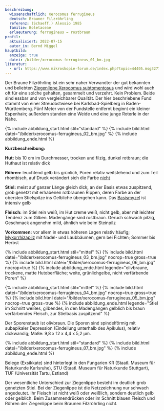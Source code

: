 ```yaml
---
beschreibung:
  wissenschaftlich: Xerocomus ferrugineus
  deutsch: Brauner Filzröhrling
  referenz: (Schaeff.) Alessio 1985
  familie: Boletaceae
  erlaeuterung: ferrugineus = rostbraun
profil:
  aktualisiert: 2022-07-15
  autor_in: Bernd Miggel
hauptbild:
  anzeige: true
  datei: /bilder/xerocomus-ferrugineus_01_bm.jpg
literatur:
  - url: https://www.mikroskopie-forum.de/index.php?topic=44405.msg327744#msg327744
---
```

Der Braune Filzröhrling ist ein sehr naher Verwandter der gut bekannten und beliebten [Ziegenlippe Xerocomus subtomentosus](/pilze/xerocomus-subtomentosus-ziegenlippe) und wird wohl auch oft für eine solche gehalten, gesammelt und verzehrt. Kein Problem. Beide sind essbar und von vergleichbarer Qualität. Der hier beschriebene Fund stammt von einer Streuobstwiese bei Karlsbad-Spielberg in Baden-Württemberg. Fünf Meter von der Fundstelle entfernt beginnt ein kleiner Espenhain; außerdem standen eine Weide und eine junge Roterle in der Nähe.

{% include abbildung_start.html stil="standard" %}
{% include bild.html datei="/bilder/xerocomus-ferrugineus_02_bm.jpg" %}
{% include abbildung_ende.html %}

**Kurzbeschreibung:**

**Hut:** bis 10 cm im Durchmesser, trocken und filzig, dunkel rotbraun; die Huthaut ist relativ dick

**Röhren:** leuchtend gelb bis grünlich, Poren relativ weitstehend und zum Teil rhombisch, auf Druck verändert sich die Farbe <ins>nicht</ins>

**Stiel:** meist auf ganzer Länge gleich dick, an der Basis etwas zuspitzend, grob genetzt mit erhabenen rotbraunen Rippen, deren Farbe an der obersten Stielspitze ins Gelbliche übergehen kann. Das [Basismyzel](Myzel "Glossar") ist intensiv gelb

**Fleisch:** im Stiel rein weiß, im Hut creme weiß, nicht gelb, aber mit leichter Tendenz zum Gilben. Madengänge sind rostbraun. Geruch schwach pilzig, Geschmack angenehm mild, ähnlich wie beim Steinpilz

**Vorkommen:** vor allem in etwas höheren Lagen relativ häufig; [Mykorrhizapilz](Mykorrhiza "Glossar") mit Nadel- und Laubbäumen, gern bei Fichten; Sommer bis Herbst

{% include abbildung_start.html stil="mittel" %}
{% include bild.html datei="/bilder/xerocomus-ferrugineus_03_bm.jpg" nocrop=true gross=true %}
{% include bild.html datei="/bilder/xerocomus-ferrugineus_06_bm.jpg" nocrop=true %}
{% include abbildung_ende.html legende="olivbraune, trockene, matte Hutoberfläche; weite, grünlichgelbe, nicht verfärbende Poren" %}

{% include abbildung_start.html stil="mittel" %}
{% include bild.html datei="/bilder/xerocomus-ferrugineus_04_bm.jpg" nocrop=true gross=true %}
{% include bild.html datei="/bilder/xerocomus-ferrugineus_05_bm.jpg" nocrop=true gross=true %}
{% include abbildung_ende.html legende="Stiel im Schnitt weißes, gilbendes, in den Madengängen gelblich bis braun verfärbendes Fleisch, zur Stielbasis zuspitzend" %}

Der Sporenstaub ist olivbraun. Die Sporen sind spindelförmig mit subapikaler Depression (Eindellung unterhalb des Apikulus), relativ dickwandig; Maße: 9,8 x 12 x 4,4 x 5,2 µm.

{% include abbildung_start.html stil="standard" %}
{% include bild.html datei="/bilder/xerocomus-ferrugineus_07_bm.jpg" %}
{% include abbildung_ende.html %}

Belege (Exsikkate) sind hinterlegt in den Fungarien KR (Staatl. Museum für Naturkunde Karlsruhe), STU (Staatl. Museum für Naturkunde Stuttgart), TUF (Universität Tartu, Estland)

Der wesentliche Unterschied zur Ziegenlippe besteht im deutlich grob genetzten Stiel. Bei der Ziegenlippe ist die Netzzeichnung nur schwach angedeutet. Ihr Fleisch ist nicht weiß oder weißlich, sondern deutlich gelb oder gelblich. Beim Zusammendrücken oder im Schnitt blauen Fleisch und Röhren der Ziegenlippe beim Braunen Filzröhrling nicht.